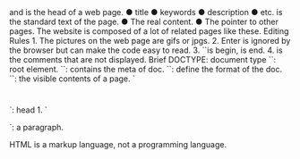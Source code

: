 <head> and <body>
<head>is the head of a web page.
● title
● keywords
● description
● etc.
<body>is the standard text of the page.
● The real content.
● The pointer to other pages.
The website is composed of a lot of related pages like these.
Editing Rules
1. The pictures on the web page are gifs or jpgs.
2. Enter is ignored by the browser but can make the code easy to read.
3. ``is begin, </>is end.
4. <!--text--> is the comments that are not displayed.
Brief
DOCTYPE: document type
`<html></html>`: root element.
`<head></head>`: contains the meta of doc.
`<meta charset="utf-8">`: define the format of the doc.
`<body></body>`: the visible contents of a page.
`<h1></h1>`: head 1.
`<p></p>`: a paragraph.

HTML is a markup language, not a programming language.

